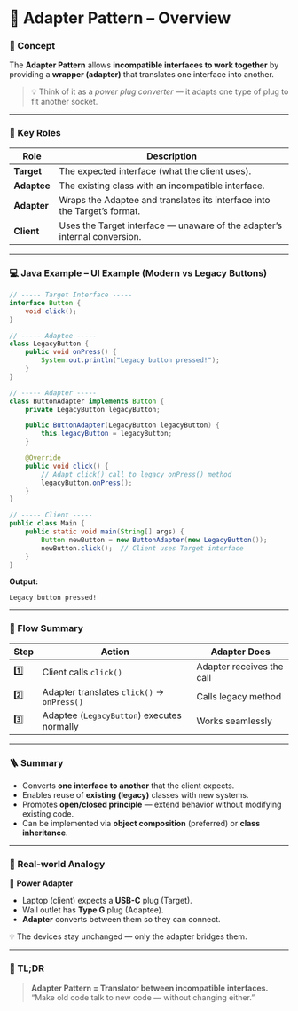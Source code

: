 # 🔌 Adapter Pattern – Overview

### 🧠 Concept

The **Adapter Pattern** allows **incompatible interfaces to work together**
by providing a **wrapper (adapter)** that translates one interface into another.

> 💡 Think of it as a _power plug converter_ — it adapts one type of plug to fit another socket.

---

### 🧱 Key Roles

| Role        | Description                                                               |
| ----------- | ------------------------------------------------------------------------- |
| **Target**  | The expected interface (what the client uses).                            |
| **Adaptee** | The existing class with an incompatible interface.                        |
| **Adapter** | Wraps the Adaptee and translates its interface into the Target’s format.  |
| **Client**  | Uses the Target interface — unaware of the adapter’s internal conversion. |

---

### 💻 Java Example – UI Example (Modern vs Legacy Buttons)

```java
// ----- Target Interface -----
interface Button {
    void click();
}

// ----- Adaptee -----
class LegacyButton {
    public void onPress() {
        System.out.println("Legacy button pressed!");
    }
}

// ----- Adapter -----
class ButtonAdapter implements Button {
    private LegacyButton legacyButton;

    public ButtonAdapter(LegacyButton legacyButton) {
        this.legacyButton = legacyButton;
    }

    @Override
    public void click() {
        // Adapt click() call to legacy onPress() method
        legacyButton.onPress();
    }
}

// ----- Client -----
public class Main {
    public static void main(String[] args) {
        Button newButton = new ButtonAdapter(new LegacyButton());
        newButton.click();  // Client uses Target interface
    }
}
```

**Output:**

```
Legacy button pressed!
```

---

### 🧠 Flow Summary

| Step | Action                                     | Adapter Does              |
| ---- | ------------------------------------------ | ------------------------- |
| 1️⃣   | Client calls `click()`                     | Adapter receives the call |
| 2️⃣   | Adapter translates `click()` → `onPress()` | Calls legacy method       |
| 3️⃣   | Adaptee (`LegacyButton`) executes normally | Works seamlessly          |

---

### 🪜 Summary

- Converts **one interface to another** that the client expects.
- Enables reuse of **existing (legacy)** classes with new systems.
- Promotes **open/closed principle** — extend behavior without modifying existing code.
- Can be implemented via **object composition** (preferred) or **class inheritance**.

---

### 🧾 Real-world Analogy

🔌 **Power Adapter**

- Laptop (client) expects a **USB-C** plug (Target).
- Wall outlet has **Type G** plug (Adaptee).
- **Adapter** converts between them so they can connect.

💡 The devices stay unchanged — only the adapter bridges them.

---

### 🧭 TL;DR

> **Adapter Pattern = Translator between incompatible interfaces.**
> “Make old code talk to new code — without changing either.”
